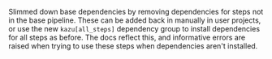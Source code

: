 Slimmed down base dependencies by removing dependencies for steps not in the base pipeline.
These can be added back in manually in user projects, or use the new `kazu[all_steps]` dependency
group to install dependencies for all steps as before. The docs reflect this, and informative errors
are raised when trying to use these steps when dependencies aren't installed.
